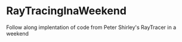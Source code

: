 # RayTracingInaWeekend
Follow along implentation of code from Peter Shirley's RayTracer in a weekend
